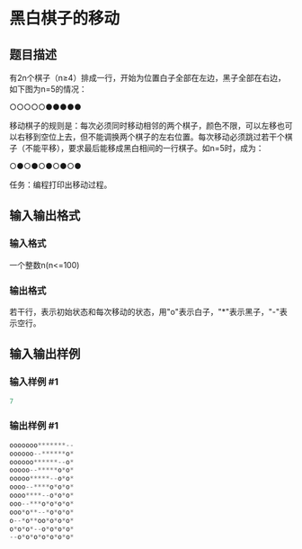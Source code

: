 # 黑白棋子的移动

## 题目描述

有2n个棋子（n≥4）排成一行，开始为位置白子全部在左边，黑子全部在右边，如下图为n=5的情况：

○○○○○●●●●●

移动棋子的规则是：每次必须同时移动相邻的两个棋子，颜色不限，可以左移也可以右移到空位上去，但不能调换两个棋子的左右位置。每次移动必须跳过若干个棋子（不能平移），要求最后能移成黑白相间的一行棋子。如n=5时，成为：

○●○●○●○●○●

任务：编程打印出移动过程。

## 输入输出格式

### 输入格式

一个整数n(n<=100)

### 输出格式

若干行，表示初始状态和每次移动的状态，用"o"表示白子，"*"表示黑子，"-"表示空行。

## 输入输出样例

### 输入样例 #1

```cpp
7
```


### 输出样例 #1

```cpp
ooooooo*******--
oooooo--******o*
oooooo******--o*
ooooo--*****o*o*
ooooo*****--o*o*
oooo--****o*o*o*
oooo****--o*o*o*
ooo--***o*o*o*o*
ooo*o**--*o*o*o*
o--*o**oo*o*o*o*
o*o*o*--o*o*o*o*
--o*o*o*o*o*o*o*

```
